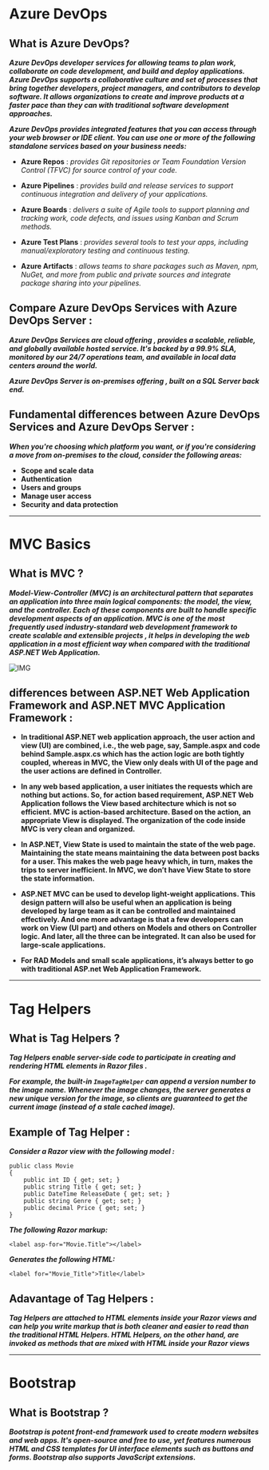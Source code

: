 # Azure DevOps

## What is Azure DevOps?

***Azure DevOps developer services for allowing teams to plan work, collaborate on code development, and build and deploy applications. Azure DevOps supports a collaborative culture and set of processes that bring together developers, project managers, and contributors to develop software. It allows organizations to create and improve products at a faster pace than they can with traditional software development approaches.***

***Azure DevOps provides integrated features that you can access through your web browser or IDE client. You can use one or more of the following standalone services based on your business needs:***

- **Azure Repos** : *provides Git repositories or Team Foundation Version Control (TFVC) for source control of your code.*

- **Azure Pipelines** : *provides build and release services to support continuous integration and delivery of your applications.* 

- **Azure Boards** : *delivers a suite of Agile tools to support planning and tracking work, code defects, and issues using Kanban and Scrum methods.* 

- **Azure Test Plans** : *provides several tools to test your apps, including manual/exploratory testing and continuous testing.* 

- **Azure Artifacts** : *allows teams to share packages such as Maven, npm, NuGet, and more from public and private sources and integrate package sharing into your pipelines.* 


## Compare Azure DevOps Services with Azure DevOps Server :

***Azure DevOps Services are **cloud offering** , provides a scalable, reliable, and globally available hosted service. It's backed by a 99.9% SLA, monitored by our 24/7 operations team, and available in local data centers around the world.*** 

***Azure DevOps Server is **on-premises offering** , built on a SQL Server back end.***

## Fundamental differences between Azure DevOps Services and Azure DevOps Server :

***When you're choosing which platform you want, or if you're considering a move from on-premises to the cloud, consider the following areas:***

- **Scope and scale data**
- **Authentication**
- **Users and groups**
- **Manage user access**
- **Security and data protection**

---

# MVC Basics 

## What is MVC ?

***Model-View-Controller (MVC) is an architectural pattern that separates an application into three main logical components: the model, the view, and the controller. Each of these components are built to handle specific development aspects of an application. MVC is one of the most frequently used industry-standard web development framework to create scalable and extensible projects , it helps in developing the web application in a most efficient way when compared with the traditional ASP.NET Web Application.***

![IMG](https://www.tutorialspoint.com/mvc_framework/images/model_view_controller.jpg)

## differences between ASP.NET Web Application Framework and ASP.NET MVC Application Framework :

- **In traditional ASP.NET web application approach, the user action and view (UI) are combined, i.e., the web page, say, Sample.aspx and code behind Sample.aspx.cs which has the action logic are both tightly coupled, whereas in MVC, the View only deals with UI of the page and the user actions are defined in Controller.**

- **In any web based application, a user initiates the requests which are nothing but actions. So, for action based requirement, ASP.NET Web Application follows the View based architecture which is not so efficient. MVC is action-based architecture. Based on the action, an appropriate View is displayed. The organization of the code inside MVC is very clean and organized.**

- **In ASP.NET, View State is used to maintain the state of the web page. Maintaining the state means maintaining the data between post backs for a user. This makes the web page heavy which, in turn, makes the trips to server inefficient. In MVC, we don’t have View State to store the state information.**

- **ASP.NET MVC can be used to develop light-weight applications. This design pattern will also be useful when an application is being developed by large team as it can be controlled and maintained effectively. And one more advantage is that a few developers can work on View (UI part) and others on Models and others on Controller logic. And later, all the three can be integrated. It can also be used for large-scale applications.**

- **For RAD Models and small scale applications, it’s always better to go with traditional ASP.net Web Application Framework.**

---

# Tag Helpers

## What is Tag Helpers ?

***Tag Helpers enable server-side code to participate in creating and rendering HTML elements in Razor files .***

***For example, the built-in ```ImageTagHelper``` can append a version number to the image name. Whenever the image changes, the server generates a new unique version for the image, so clients are guaranteed to get the current image (instead of a stale cached image).***

## Example of Tag Helper :

***Consider a Razor view with the following model :***

```
public class Movie
{
    public int ID { get; set; }
    public string Title { get; set; }
    public DateTime ReleaseDate { get; set; }
    public string Genre { get; set; }
    public decimal Price { get; set; }
}
```

***The following Razor markup:***

```
<label asp-for="Movie.Title"></label>
```

***Generates the following HTML:***

```
<label for="Movie_Title">Title</label>
```

## Adavantage of Tag Helpers :

***Tag Helpers are attached to HTML elements inside your Razor views and can help you write markup that is both cleaner and easier to read than the traditional HTML Helpers. HTML Helpers, on the other hand, are invoked as methods that are mixed with HTML inside your Razor views***

---

# Bootstrap

## What is Bootstrap ?

***Bootstrap is potent front-end framework used to create modern websites and web apps. It's open-source and free to use, yet features numerous HTML and CSS templates for UI interface elements such as buttons and forms. Bootstrap also supports JavaScript extensions.***


